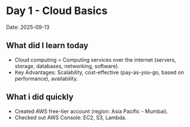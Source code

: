 # Day 1 - Cloud Basics
Date: 2025-09-13

## What did I learn today
- Cloud computing = Computing services over the internet (servers, storage, databases, networking, software).
- Key Advantages: Scalability, cost-effective (pay-as-you-go, based on performance), availability.

## What i did quickly
- Created AWS free-tier account (region: Asia Pacific - Mumbai).
- Checked out AWS Console: EC2, S3, Lambda.